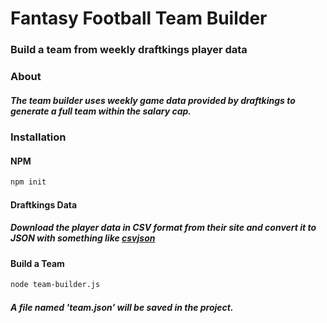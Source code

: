 # Fantasy Football Team Builder

### Build a team from weekly draftkings player data

### About

##### The team builder uses weekly game data provided by draftkings to generate a full team within the salary cap.

### Installation

#### NPM

```bash
npm init
```
#### Draftkings Data

##### Download the player data in CSV format from their site and convert it to JSON with something like [csvjson](https://csvjson.com/)

#### Build a Team

```bash
node team-builder.js
```

##### A file named 'team.json' will be saved in the project.